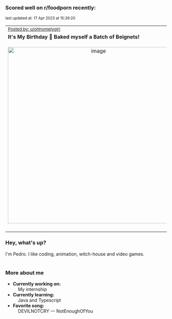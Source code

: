 ### Scored well on r/foodporn recently:

<p align="left"><sub>last updated at: 17 Apr 2023 at 15:26:20</sub></p>

|   |
| --- |
| <sub>[Posted by: u/ohhomelygirl][source]</sub> |
| **It's My Birthday 🎂 Baked myself a Batch of Beignets!** | 
|<p align="center"> <img alt="image" src="https://i.redd.it/j9vmnfflx3ua1.jpg" width="550" /> </p>|
|   |

### Hey, what's up?

I'm Pedro. I like coding, animation, witch-house and video games.<br><br>

### More about me
- **Currently working on:**  
&nbsp;&nbsp;&nbsp;&nbsp;My internship
- **Currently learning:**  
&nbsp;&nbsp;&nbsp;&nbsp;Java and Typescript
- **Favorite song:**  
&nbsp;&nbsp;&nbsp;&nbsp;DEVILNOTCRY — NotEnoughOfYou<br><br>

  



  
  
  
[linkedin]: https://linkedin.com/in/pedro-h-r-gomes-8a487b14a/
[gmail]: mailto:pilique11@gmail.com
[source]: https://reddit.com/r/FoodPorn/comments/12n7ar7/its_my_birthday_baked_myself_a_batch_of_beignets/
[redditAPI]: https://www.reddit.com/dev/api/